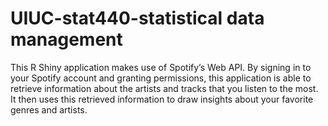 # UIUC-stat440-statistical data management

This R Shiny application makes use of Spotify’s Web API. By signing in to your Spotify account and granting permissions, this application is able to retrieve information about the artists and tracks that you listen to the most. It then uses this retrieved information to draw insights about your favorite genres and artists.
